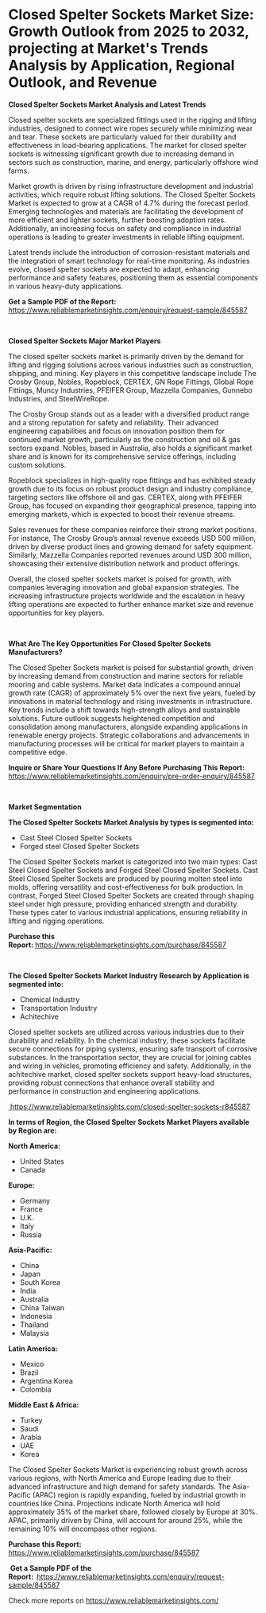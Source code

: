 <p><h1>Closed Spelter Sockets Market Size: Growth Outlook from 2025 to 2032, projecting at Market's Trends Analysis by Application, Regional Outlook, and Revenue</h1></p><p><strong>Closed Spelter Sockets Market Analysis and Latest Trends</strong></p>
<p><p>Closed spelter sockets are specialized fittings used in the rigging and lifting industries, designed to connect wire ropes securely while minimizing wear and tear. These sockets are particularly valued for their durability and effectiveness in load-bearing applications. The market for closed spelter sockets is witnessing significant growth due to increasing demand in sectors such as construction, marine, and energy, particularly offshore wind farms.</p><p>Market growth is driven by rising infrastructure development and industrial activities, which require robust lifting solutions. The Closed Spelter Sockets Market is expected to grow at a CAGR of 4.7% during the forecast period. Emerging technologies and materials are facilitating the development of more efficient and lighter sockets, further boosting adoption rates. Additionally, an increasing focus on safety and compliance in industrial operations is leading to greater investments in reliable lifting equipment. </p><p>Latest trends include the introduction of corrosion-resistant materials and the integration of smart technology for real-time monitoring. As industries evolve, closed spelter sockets are expected to adapt, enhancing performance and safety features, positioning them as essential components in various heavy-duty applications.</p></p>
<p><strong>Get a Sample PDF of the Report:&nbsp;</strong> <a href="https://www.reliablemarketinsights.com/enquiry/request-sample/845587?utm_campaign=2136&utm_medium=2&utm_source=Github&utm_content=ia&utm_term=17022025&utm_id=closed-spelter-sockets">https://www.reliablemarketinsights.com/enquiry/request-sample/845587</a></p>
<p>&nbsp;</p>
<p><strong>Closed Spelter Sockets Major Market Players</strong></p>
<p><p>The closed spelter sockets market is primarily driven by the demand for lifting and rigging solutions across various industries such as construction, shipping, and mining. Key players in this competitive landscape include The Crosby Group, Nobles, Ropeblock, CERTEX, GN Rope Fittings, Global Rope Fittings, Muncy Industries, PFEIFER Group, Mazzella Companies, Gunnebo Industries, and SteelWireRope.</p><p>The Crosby Group stands out as a leader with a diversified product range and a strong reputation for safety and reliability. Their advanced engineering capabilities and focus on innovation position them for continued market growth, particularly as the construction and oil & gas sectors expand. Nobles, based in Australia, also holds a significant market share and is known for its comprehensive service offerings, including custom solutions.</p><p>Ropeblock specializes in high-quality rope fittings and has exhibited steady growth due to its focus on robust product design and industry compliance, targeting sectors like offshore oil and gas. CERTEX, along with PFEIFER Group, has focused on expanding their geographical presence, tapping into emerging markets, which is expected to boost their revenue streams.</p><p>Sales revenues for these companies reinforce their strong market positions. For instance, The Crosby Group’s annual revenue exceeds USD 500 million, driven by diverse product lines and growing demand for safety equipment. Similarly, Mazzella Companies reported revenues around USD 300 million, showcasing their extensive distribution network and product offerings.</p><p>Overall, the closed spelter sockets market is poised for growth, with companies leveraging innovation and global expansion strategies. The increasing infrastructure projects worldwide and the escalation in heavy lifting operations are expected to further enhance market size and revenue opportunities for key players.</p></p>
<p>&nbsp;</p>
<p><strong>What Are The Key Opportunities For Closed Spelter Sockets Manufacturers?</strong></p>
<p><p>The Closed Spelter Sockets market is poised for substantial growth, driven by increasing demand from construction and marine sectors for reliable mooring and cable systems. Market data indicates a compound annual growth rate (CAGR) of approximately 5% over the next five years, fueled by innovations in material technology and rising investments in infrastructure. Key trends include a shift towards high-strength alloys and sustainable solutions. Future outlook suggests heightened competition and consolidation among manufacturers, alongside expanding applications in renewable energy projects. Strategic collaborations and advancements in manufacturing processes will be critical for market players to maintain a competitive edge.</p></p>
<p><strong>Inquire or Share Your Questions If Any Before Purchasing This Report:</strong> <a href="https://www.reliablemarketinsights.com/enquiry/pre-order-enquiry/845587?utm_campaign=2136&utm_medium=2&utm_source=Github&utm_content=ia&utm_term=17022025&utm_id=closed-spelter-sockets">https://www.reliablemarketinsights.com/enquiry/pre-order-enquiry/845587</a></p>
<p>&nbsp;</p>
<p><strong>Market Segmentation</strong></p>
<p><strong>The Closed Spelter Sockets Market Analysis by types is segmented into:</strong></p>
<p><ul><li>Cast Steel Closed Spelter Sockets</li><li>Forged steel Closed Spelter Sockets</li></ul></p>
<p><p>The Closed Spelter Sockets market is categorized into two main types: Cast Steel Closed Spelter Sockets and Forged Steel Closed Spelter Sockets. Cast Steel Closed Spelter Sockets are produced by pouring molten steel into molds, offering versatility and cost-effectiveness for bulk production. In contrast, Forged Steel Closed Spelter Sockets are created through shaping steel under high pressure, providing enhanced strength and durability. These types cater to various industrial applications, ensuring reliability in lifting and rigging operations.</p></p>
<p><strong>Purchase this Report:&nbsp;</strong><a href="https://www.reliablemarketinsights.com/purchase/845587?utm_campaign=2136&utm_medium=2&utm_source=Github&utm_content=ia&utm_term=17022025&utm_id=closed-spelter-sockets">https://www.reliablemarketinsights.com/purchase/845587</a></p>
<p>&nbsp;</p>
<p><strong>The Closed Spelter Sockets Market Industry Research by Application is segmented into:</strong></p>
<p><ul><li>Chemical Industry</li><li>Transportation Industry</li><li>Achitechive</li></ul></p>
<p><p>Closed spelter sockets are utilized across various industries due to their durability and reliability. In the chemical industry, these sockets facilitate secure connections for piping systems, ensuring safe transport of corrosive substances. In the transportation sector, they are crucial for joining cables and wiring in vehicles, promoting efficiency and safety. Additionally, in the achitechive market, closed spelter sockets support heavy-load structures, providing robust connections that enhance overall stability and performance in construction and engineering applications.</p></p>
<p><a href="https://www.reliablemarketinsights.com/closed-spelter-sockets-r845587?utm_campaign=2136&utm_medium=2&utm_source=Github&utm_content=ia&utm_term=17022025&utm_id=closed-spelter-sockets">&nbsp;https://www.reliablemarketinsights.com/closed-spelter-sockets-r845587</a></p>
<p><strong>In terms of Region, the Closed Spelter Sockets Market Players available by Region are:</strong></p>
<p>
    <p> <strong> North America: </strong>
        <ul>
            <li>United States</li>
            <li>Canada</li>
        </ul>
        </p> 
    <p> <strong> Europe: </strong>
        <ul>
            <li>Germany</li>
            <li>France</li>
            <li>U.K.</li>
            <li>Italy</li>
            <li>Russia</li>
        </ul>
        </p> 
    <p> <strong> Asia-Pacific: </strong>
        <ul>
            <li>China</li>
            <li>Japan</li>
            <li>South Korea</li>
            <li>India</li>
            <li>Australia</li>
            <li>China Taiwan</li>
            <li>Indonesia</li>
            <li>Thailand</li>
            <li>Malaysia</li>
        </ul>
        </p> 
    <p> <strong> Latin America: </strong>
        <ul>
            <li>Mexico</li>
            <li>Brazil</li>
            <li>Argentina Korea</li>
            <li>Colombia</li>
        </ul>
        </p> 
    <p> <strong> Middle East & Africa: </strong>
        <ul>
            <li>Turkey</li>
            <li>Saudi</li>
            <li>Arabia</li>
            <li>UAE</li>
            <li>Korea</li>
        </ul>
    </p>
    </p>
<p><p>The Closed Spelter Sockets Market is experiencing robust growth across various regions, with North America and Europe leading due to their advanced infrastructure and high demand for safety standards. The Asia-Pacific (APAC) region is rapidly expanding, fueled by industrial growth in countries like China. Projections indicate North America will hold approximately 35% of the market share, followed closely by Europe at 30%. APAC, primarily driven by China, will account for around 25%, while the remaining 10% will encompass other regions.</p></p>
<p><strong>Purchase this Report: </strong><a href="https://www.reliablemarketinsights.com/purchase/845587?utm_campaign=2136&utm_medium=2&utm_source=Github&utm_content=ia&utm_term=17022025&utm_id=closed-spelter-sockets">https://www.reliablemarketinsights.com/purchase/845587</a></p>
<p>&nbsp;<strong>Get a Sample PDF of the Report:&nbsp;&nbsp;</strong><a href="https://www.reliablemarketinsights.com/enquiry/request-sample/845587?utm_campaign=2136&utm_medium=2&utm_source=Github&utm_content=ia&utm_term=17022025&utm_id=closed-spelter-sockets">https://www.reliablemarketinsights.com/enquiry/request-sample/845587</a></p>
<p><strong></strong></p>
<p>Check more reports on <a href="https://www.reliablemarketinsights.com/?utm_campaign=2136&utm_medium=2&utm_source=Github&utm_content=ia&utm_term=17022025&utm_id=closed-spelter-sockets">https://www.reliablemarketinsights.com/</a></p>
